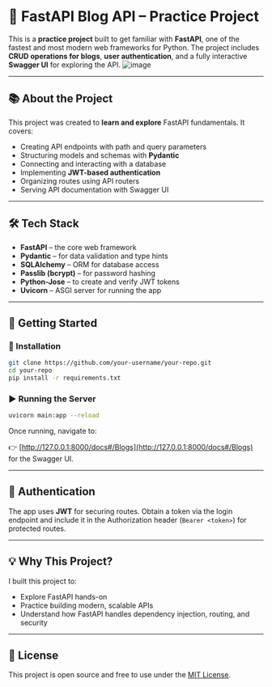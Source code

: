 # 🚀 FastAPI Blog API – Practice Project

This is a **practice project** built to get familiar with **FastAPI**, one of the fastest and most modern web frameworks for Python. The project includes **CRUD operations for blogs**, **user authentication**, and a fully interactive **Swagger UI** for exploring the API.
![image](https://github.com/user-attachments/assets/03f87723-325f-4c30-b81c-76a06f75aabb)

---

## 📚 About the Project

This project was created to **learn and explore** FastAPI fundamentals. It covers:

* Creating API endpoints with path and query parameters
* Structuring models and schemas with **Pydantic**
* Connecting and interacting with a database
* Implementing **JWT-based authentication**
* Organizing routes using API routers
* Serving API documentation with Swagger UI

---

## 🛠️ Tech Stack

* **FastAPI** – the core web framework
* **Pydantic** – for data validation and type hints
* **SQLAlchemy** – ORM for database access
* **Passlib (bcrypt)** – for password hashing
* **Python-Jose** – to create and verify JWT tokens
* **Uvicorn** – ASGI server for running the app

---

## 🚦 Getting Started

### 🔧 Installation

```bash
git clone https://github.com/your-username/your-repo.git
cd your-repo
pip install -r requirements.txt
```

### ▶️ Running the Server

```bash
uvicorn main:app --reload
```

Once running, navigate to:

👉 [http://127.0.0.1:8000/docs#/Blogs](http://127.0.0.1:8000/docs#/Blogs) for the Swagger UI.

---

## 🔐 Authentication

The app uses **JWT** for securing routes. Obtain a token via the login endpoint and include it in the Authorization header (`Bearer <token>`) for protected routes.

---

## 💡 Why This Project?

I built this project to:

* Explore FastAPI hands-on
* Practice building modern, scalable APIs
* Understand how FastAPI handles dependency injection, routing, and security

---

## 📎 License

This project is open source and free to use under the [MIT License](LICENSE).


